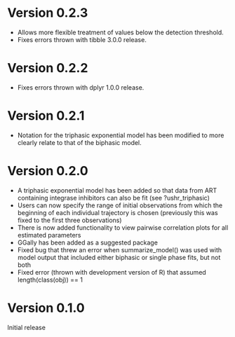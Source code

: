 Version 0.2.3
==============

* Allows more flexible treatment of values below the detection threshold.
* Fixes errors thrown with tibble 3.0.0 release.


Version 0.2.2 
==============

* Fixes errors thrown with dplyr 1.0.0 release.


Version 0.2.1
================

* Notation for the triphasic exponential model has been modified to more clearly relate to that of the biphasic model.


Version 0.2.0
================

* A triphasic exponential model has been added so that data from ART containing integrase inhibitors can also be fit (see ?ushr_triphasic)
* Users can now specify the range of initial observations from which the beginning of each individual trajectory is chosen (previously this was fixed to the first three observations)
* There is now added functionality to view pairwise correlation plots for all estimated parameters
* GGally has been added as a suggested package
* Fixed bug that threw an error when summarize_model() was used with model output that included either biphasic or single phase fits, but not both
* Fixed error (thrown with development version of R) that assumed length(class(obj)) == 1


Version 0.1.0
================

Initial release
